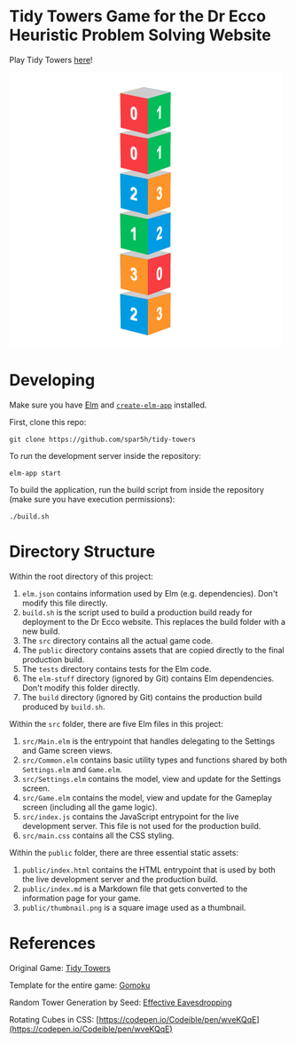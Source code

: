 # Tidy Towers Game for the Dr Ecco Heuristic Problem Solving Website

Play Tidy Towers [here](https://cims.nyu.edu/drecco2016/games/2023/tidytowers/)!

![thumbnail](public/thumbnail.png)

# Developing

Make sure you have [Elm](https://elm-lang.org/) and [`create-elm-app`](https://github.com/halfzebra/create-elm-app) installed. 

First, clone this repo:

```
git clone https://github.com/spar5h/tidy-towers
```

To run the development server inside the repository:

```
elm-app start
```

To build the application, run the build script from inside the repository (make sure you have execution permissions):

```
./build.sh
```

# Directory Structure

Within the root directory of this project:
1. `elm.json` contains information used by Elm (e.g. dependencies). Don't modify this file directly. 
2. `build.sh` is the script used to build a production build ready for deployment to the Dr Ecco website. This replaces the build folder with a new build.  
3. The `src` directory contains all the actual game code. 
4. The `public` directory contains assets that are copied directly to the final production build. 
5. The `tests` directory contains tests for the Elm code.
6. The `elm-stuff` directory (ignored by Git) contains Elm dependencies. Don't modify this folder directly. 
7. The `build` directory (ignored by Git) contains the production build produced by `build.sh`.

Within the `src` folder, there are five Elm files in this project:
1. `src/Main.elm` is the entrypoint that handles delegating to the Settings and Game screen views. 
2. `src/Common.elm` contains basic utility types and functions shared by both `Settings.elm` and `Game.elm`.
3. `src/Settings.elm` contains the model, view and update for the Settings screen. 
4. `src/Game.elm` contains the model, view and update for the Gameplay screen (including all the game logic). 
5. `src/index.js` contains the JavaScript entrypoint for the live development server. This file is not used for the production build.
6. `src/main.css` contains all the CSS styling.

Within the `public` folder, there are three essential static assets:
1. `public/index.html` contains the HTML entrypoint that is used by both the live development server and the production build. 
2. `public/index.md` is a Markdown file that gets converted to the information page for your game. 
3. `public/thumbnail.png` is a square image used as a thumbnail.

# References

Original Game: [Tidy Towers](https://dl.acm.org/doi/pdf/10.1145/3614559)

Template for the entire game: [Gomoku](https://github.com/wjmn/gomoku)

Random Tower Generation by Seed: [Effective Eavesdropping](https://github.com/wjmn/effective-eavesdropping)

Rotating Cubes in CSS: [https://codepen.io/Codeible/pen/wveKQqE](https://codepen.io/Codeible/pen/wveKQqE)

